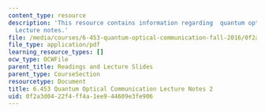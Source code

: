 ```yaml
---
content_type: resource
description: 'This resource contains information regarding  quantum optical communication:
  Lecture notes.'
file: /media/courses/6-453-quantum-optical-communication-fall-2016/0f2a3d0422f4ff4a1ee944609e3fe906_MIT6_453F16_Lect2.pdf
file_type: application/pdf
learning_resource_types: []
ocw_type: OCWFile
parent_title: Readings and Lecture Slides
parent_type: CourseSection
resourcetype: Document
title: 6.453 Quantum Optical Communication Lecture Notes 2
uid: 0f2a3d04-22f4-ff4a-1ee9-44609e3fe906
---
```

